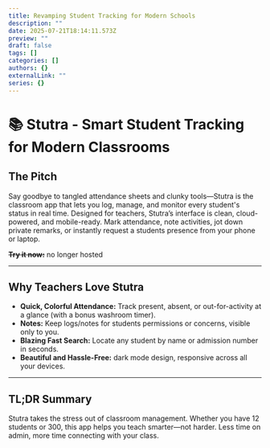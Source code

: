 ```yaml
---
title: Revamping Student Tracking for Modern Schools
description: ""
date: 2025-07-21T18:14:11.573Z
preview: ""
draft: false
tags: []
categories: []
authors: {}
externalLink: ""
series: {}
---
```



# 📚 Stutra - Smart Student Tracking for Modern Classrooms

## The Pitch

Say goodbye to tangled attendance sheets and clunky tools—Stutra is the classroom app that lets you log, manage, and monitor every student's status in real time. Designed for teachers, Stutra’s interface is clean, cloud-powered, and mobile-ready. Mark attendance, note activities, jot down private remarks, or instantly request a students presence from your phone or laptop.

~~**Try it now:**~~ no longer hosted

---

## Why Teachers Love Stutra

- **Quick, Colorful Attendance:** Track present, absent, or out-for-activity at a glance (with a bonus washroom timer).
- **Notes:** Keep logs/notes for students permissions or concerns, visible only to you.
- **Blazing Fast Search:** Locate any student by name or admission number in seconds.
- **Beautiful and Hassle-Free:** dark mode design, responsive across all your devices.

---

## TL;DR Summary

Stutra takes the stress out of classroom management. Whether you have 12 students or 300, this app helps you teach smarter—not harder. Less time on admin, more time connecting with your class.


